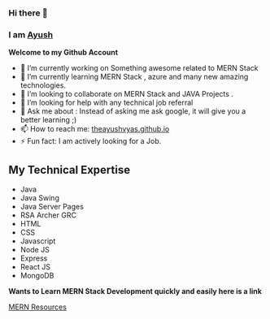 ### Hi there 👋
### I am [Ayush](https://in.linkedin.com/in/ayushvyas)

**Welcome to my Github Account**

- 🔭 I’m currently working on Something awesome related to MERN Stack
- 🌱 I’m currently learning MERN Stack , azure and many new amazing technologies.
- 👯 I’m looking to collaborate on MERN Stack and JAVA Projects .
- 🤔 I’m looking for help with any technical job referral
- 💬 Ask me about : Instead of asking me ask google, it will give you a better learning  ;)
- 📫 How to reach me: [theayushvyas.github.io](theayushvyas.github.io)  
- ⚡ Fun fact: I am actively looking for a Job.

## My Technical Expertise

- Java
- Java Swing
- Java Server Pages
- RSA Archer GRC
- HTML
- CSS
- Javascript
- Node JS
- Express
- React JS
- MongoDB

**Wants to Learn MERN Stack Development quickly and easily here is a link**


[MERN Resources](https://github.com/theayushvyas/MERN-Resources)
